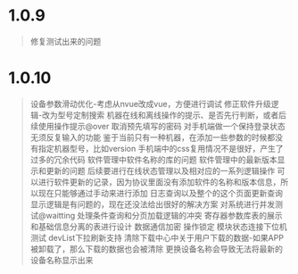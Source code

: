 
# 1.0.9
> 修复测试出来的问题

# 1.0.10
> 设备参数滑动优化-考虑从nvue改成vue，方便进行调试
> 修正软件升级逻辑-改为型号定制搜索
> 机器在线和离线操作的提示、是否先行判断，或者后续使用操作提示@over
> 取消预先填写的密码
> 对手机端做一个保持登录状态无须反复输入的功能
> 鉴于当前只有一种机器，在添加一些参数的时候都没有指定机器型号，比如version
> 手机端中的css复用情况不是很好，产生了过多的冗余代码
> 软件管理中软件名称的库的问题
> 软件管理中的最新版本显示和更新的问题
> 后续要进行在线状态管理以及相对应的一系列逻辑操作
> 可以进行软件更新的记录，因为协议里面没有添加软件的名称和版本信息，所以现在只能够通过手动来进行添加
> 日志查询以及整个的这个页面更新查询显示逻辑是有问题的，现在还没法给出很好的解决方案
> 对系统进行并发测试@waitting
> 处理条件查询和分页加载逻辑的冲突
> 寄存器参数库表的展示和基础信息分离的表进行设计
> 数据通信加密
> 操作锁定
> 模块状态连接下位机测试
> devList下拉刷新支持
> 清除下载中心中关于用户下载的数据-如果APP被卸载了，那么下载的数据也会被清除
> 更换设备名称会导致无法将最新的设备名称显示出来
